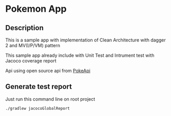 # Pokemon App

## Description

This is a sample app with implementation of Clean Architecture with dagger 2 and MV(I/P/VM) pattern

This sample app already include with Unit Test and Intrument test with Jacoco coverage report

Api using open source api from [PokeApi](https://pokeapi.co/)

## Generate test report
Just run this command line on root project

`
./gradlew jacocoGlobalReport
`
